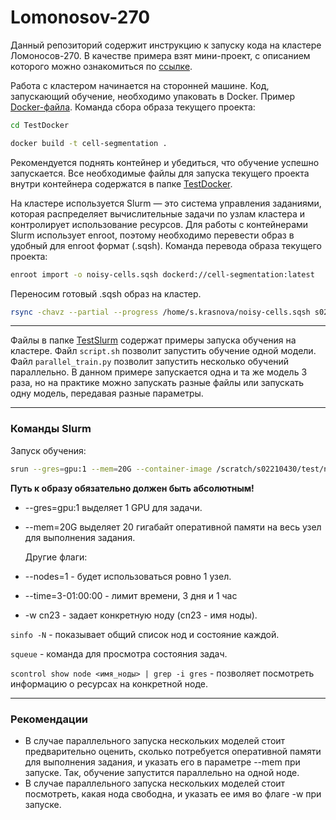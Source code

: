 # Lomonosov-270

Данный репозиторий содержит инструкцию к запуску кода на кластере Ломоносов-270.
В качестве примера взят мини-проект, с описанием которого можно ознакомиться по [ссылке](https://vkvideo.ru/video-227335000_456239038?t=59s).

Работа с кластером начинается на сторонней машине. Код, запускающий обучение, необходимо упаковать в Docker. Пример [Docker-файла](https://github.com/KourtKardash/Lomonosov-270/blob/main/TestDocker/Dockerfile).
Команда сбора образа текущего проекта:

```bash
cd TestDocker

docker build -t cell-segmentation .
```
Рекомендуется поднять контейнер и убедиться, что обучение успешно запускается. Все необходимые файлы для запуска текущего проекта внутри контейнера содержатся в папке [TestDocker](https://github.com/KourtKardash/Lomonosov-270/tree/main/TestDocker).

На кластере используется Slurm — это система управления заданиями, которая распределяет вычислительные задачи по узлам кластера и контролирует использование ресурсов. 
Для работы с контейнерами Slurm использует enroot, поэтому необходимо перевести образ в удобный для enroot формат (.sqsh). Команда перевода образа текущего проекта:

```bash
enroot import -o noisy-cells.sqsh dockerd://cell-segmentation:latest
```

Переносим готовый .sqsh образ на кластер.

```bash
rsync -chavz --partial --progress /home/s.krasnova/noisy-cells.sqsh s02210430@10.36.60.202:/scratch/s02210430/test/noisy-cells.sqsh
```

---

Файлы в папке [TestSlurm](https://github.com/KourtKardash/Lomonosov-270/tree/main/TestSlurm) содержат примеры запуска обучения на кластере. Файл `script.sh` позволит запустить обучение одной модели. Файл `parallel_train.py` позволит запустить несколько обучений параллельно. В данном примере запускается одна и та же модель 3 раза, но на практике можно запускать разные файлы или запускать одну модель, передавая разные параметры.

---

### Команды Slurm

Запуск обучения:
```bash
srun --gres=gpu:1 --mem=20G --container-image /scratch/s02210430/test/noisy-cells.sqsh --container-mounts /scratch/s02210430/test/data:/workspace/data bash -c 'python3 code/nn.py' > output.log 2>&1
```
**Путь к образу обязательно должен быть абсолютным!**
- --gres=gpu:1 выделяет 1 GPU для задачи.
- --mem=20G выделяет 20 гигабайт оперативной памяти на весь узел для выполнения задания.

  Другие флаги:
- --nodes=1 - будет использоваться ровно 1 узел.
- --time=3-01:00:00 - лимит времени, 3 дня и 1 час
- -w cn23 - задает конкретную ноду (cn23 - имя ноды).

`sinfo -N` - показывает общий список нод и состояние каждой.

`squeue` - команда для просмотра состояния задач.

`scontrol show node <имя_ноды> | grep -i gres` - позволяет посмотреть информацию о ресурсах на конкретной ноде.

---

### Рекомендации

- В случае параллельного запуска нескольких моделей стоит предварительно оценить, сколько потребуется оперативной памяти для выполнения задания, и указать его в параметре --mem при запуске. Так, обучение запустится параллельно на одной ноде.
- В случае параллельного запуска нескольких моделей стоит посмотреть, какая нода свободна, и указать ее имя во флаге -w при запуске.